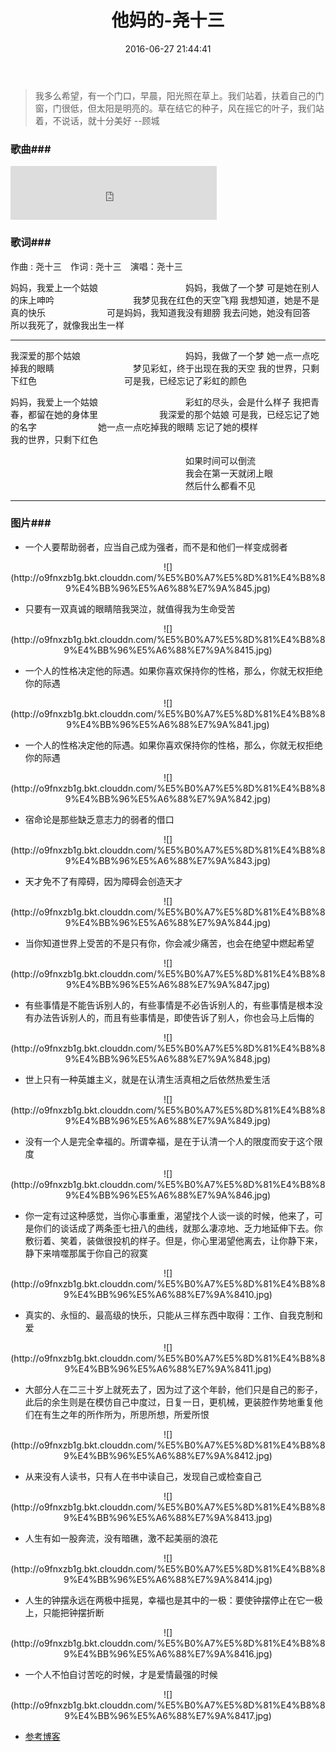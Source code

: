 ﻿---
title: 他妈的-尧十三
date: 2016-06-27 21:44:41
tags: 尧十三
categories: 文学电影音乐诗歌和画
---

<blockquote class="blockquote-center">我多么希望，有一个门口，早晨，阳光照在草上。我们站着，扶着自己的门窗，门很低，但太阳是明亮的。草在结它的种子，风在摇它的叶子，我们站着，不说话，就十分美好  --顾城</blockquote>

### 歌曲###
<iframe frameborder="no" border="0" marginwidth="0" marginheight="0" width=330 height=86 
	src="http://music.163.com/outchain/player?type=2&id=29771089&auto=0&height=66">
</iframe>

### 歌词###

作曲 : 尧十三　作词 : 尧十三　演唱：尧十三

妈妈，我爱上一个姑娘　　　　　　　　　　妈妈，我做了一个梦
可是她在别人的床上呻吟　　　　　　　　　我梦见我在红色的天空飞翔
我想知道，她是不是真的快乐　　　　　　　可是妈妈，我知道我没有翅膀
我去问她，她没有回答　　　　　　　　　　所以我死了，就像我出生一样

- - -
我深爱的那个姑娘　　　　　　　　　　　　妈妈，我做了一个梦
她一点一点吃掉我的眼睛　　　　　　　　　梦见彩虹，终于出现在我的天空
我的世界，只剩下红色　　　　　　　　　　可是我，已经忘记了彩虹的颜色

妈妈，我爱上一个姑娘　　　　　　　　　　彩虹的尽头，会是什么样子
我把青春，都留在她的身体里　　　　　　　我深爱的那个姑娘
可是我，已经忘记了她的名字　　　　　　　她一点一点吃掉我的眼睛
忘记了她的模样　　　　　　　　　　　　　我的世界，只剩下红色

　　　　　　　　　　　　　　　　　　　　如果时间可以倒流
　　　　　　　　　　　　　　　　　　　　我会在第一天就闭上眼
　　　　　　　　　　　　　　　　　　　　然后什么都看不见
- - -

### 图片###

- 一个人要帮助弱者，应当自己成为强者，而不是和他们一样变成弱者

<center>![](http://o9fnxzb1g.bkt.clouddn.com/%E5%B0%A7%E5%8D%81%E4%B8%89%E4%BB%96%E5%A6%88%E7%9A%845.jpg)</center>

- 只要有一双真诚的眼睛陪我哭泣，就值得我为生命受苦

<center>![](http://o9fnxzb1g.bkt.clouddn.com/%E5%B0%A7%E5%8D%81%E4%B8%89%E4%BB%96%E5%A6%88%E7%9A%8415.jpg)</center>


<!-- more -->

- 一个人的性格决定他的际遇。如果你喜欢保持你的性格，那么，你就无权拒绝你的际遇


<center>![](http://o9fnxzb1g.bkt.clouddn.com/%E5%B0%A7%E5%8D%81%E4%B8%89%E4%BB%96%E5%A6%88%E7%9A%841.jpg)</center>

- 一个人的性格决定他的际遇。如果你喜欢保持你的性格，那么，你就无权拒绝你的际遇


<center>![](http://o9fnxzb1g.bkt.clouddn.com/%E5%B0%A7%E5%8D%81%E4%B8%89%E4%BB%96%E5%A6%88%E7%9A%842.jpg)</center>

- 宿命论是那些缺乏意志力的弱者的借口

<center>![](http://o9fnxzb1g.bkt.clouddn.com/%E5%B0%A7%E5%8D%81%E4%B8%89%E4%BB%96%E5%A6%88%E7%9A%843.jpg)</center>

- 天才免不了有障碍，因为障碍会创造天才

<center>![](http://o9fnxzb1g.bkt.clouddn.com/%E5%B0%A7%E5%8D%81%E4%B8%89%E4%BB%96%E5%A6%88%E7%9A%844.jpg)</center>

- 当你知道世界上受苦的不是只有你，你会减少痛苦，也会在绝望中燃起希望

<center>![](http://o9fnxzb1g.bkt.clouddn.com/%E5%B0%A7%E5%8D%81%E4%B8%89%E4%BB%96%E5%A6%88%E7%9A%847.jpg)</center>

- 有些事情是不能告诉别人的，有些事情是不必告诉别人的，有些事情是根本没有办法告诉别人的，而且有些事情是，即使告诉了别人，你也会马上后悔的

<center>![](http://o9fnxzb1g.bkt.clouddn.com/%E5%B0%A7%E5%8D%81%E4%B8%89%E4%BB%96%E5%A6%88%E7%9A%848.jpg)</center>

- 世上只有一种英雄主义，就是在认清生活真相之后依然热爱生活


<center>![](http://o9fnxzb1g.bkt.clouddn.com/%E5%B0%A7%E5%8D%81%E4%B8%89%E4%BB%96%E5%A6%88%E7%9A%849.jpg)</center>

- 没有一个人是完全幸福的。所谓幸福，是在于认清一个人的限度而安于这个限度

<center>![](http://o9fnxzb1g.bkt.clouddn.com/%E5%B0%A7%E5%8D%81%E4%B8%89%E4%BB%96%E5%A6%88%E7%9A%846.jpg)</center>

- 你一定有过这种感觉，当你心事重重，渴望找个人谈一谈的时候，他来了，可是你们的谈话成了两条歪七扭八的曲线，就那么凄凉地、乏力地延伸下去。你敷衍着、笑着，装做很投机的样子。但是，你心里渴望他离去，让你静下来，静下来啃噬那属于你自己的寂寞

<center>![](http://o9fnxzb1g.bkt.clouddn.com/%E5%B0%A7%E5%8D%81%E4%B8%89%E4%BB%96%E5%A6%88%E7%9A%8410.jpg)</center>

- 真实的、永恒的、最高级的快乐，只能从三样东西中取得：工作、自我克制和爱

<center>![](http://o9fnxzb1g.bkt.clouddn.com/%E5%B0%A7%E5%8D%81%E4%B8%89%E4%BB%96%E5%A6%88%E7%9A%8411.jpg)</center>

- 大部分人在二三十岁上就死去了，因为过了这个年龄，他们只是自己的影子，此后的余生则是在模仿自己中度过，日复一日，更机械，更装腔作势地重复他们在有生之年的所作所为，所思所想，所爱所恨


<center>![](http://o9fnxzb1g.bkt.clouddn.com/%E5%B0%A7%E5%8D%81%E4%B8%89%E4%BB%96%E5%A6%88%E7%9A%8412.jpg)</center>

- 从来没有人读书，只有人在书中读自己，发现自己或检查自己

<center>![](http://o9fnxzb1g.bkt.clouddn.com/%E5%B0%A7%E5%8D%81%E4%B8%89%E4%BB%96%E5%A6%88%E7%9A%8413.jpg)</center>

- 人生有如一股奔流，没有暗礁，激不起美丽的浪花

<center>![](http://o9fnxzb1g.bkt.clouddn.com/%E5%B0%A7%E5%8D%81%E4%B8%89%E4%BB%96%E5%A6%88%E7%9A%8414.jpg)</center>


- 人生的钟摆永远在两极中摇晃，幸福也是其中的一极：要使钟摆停止在它一极上，只能把钟摆折断


<center>![](http://o9fnxzb1g.bkt.clouddn.com/%E5%B0%A7%E5%8D%81%E4%B8%89%E4%BB%96%E5%A6%88%E7%9A%8416.jpg)</center>

- 一个人不怕自讨苦吃的时候，才是爱情最强的时候

<center>![](http://o9fnxzb1g.bkt.clouddn.com/%E5%B0%A7%E5%8D%81%E4%B8%89%E4%BB%96%E5%A6%88%E7%9A%8417.jpg)</center>

- [参考博客](http://www.mtyyw.com/14950/)


